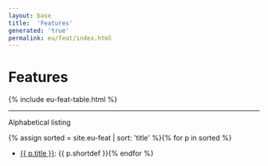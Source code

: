 ```yaml
---
layout: base
title:  'Features'
generated: 'true'
permalink: eu/feat/index.html
---
```


# Features

{% include eu-feat-table.html %}

----------

Alphabetical listing

{% assign sorted = site.eu-feat | sort: 'title' %}{% for p in sorted %}
* [{{ p.title }}](): {{ p.shortdef }}{% endfor %}
